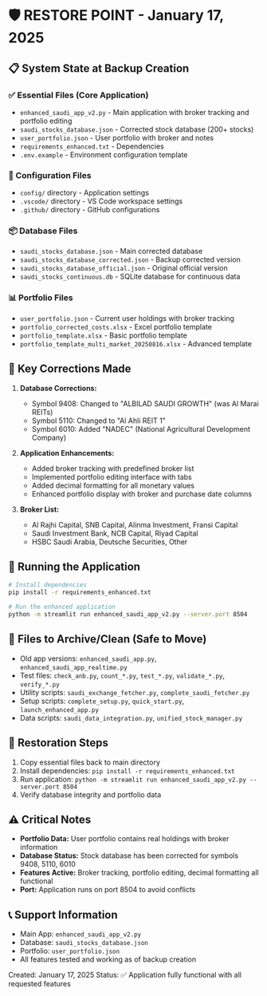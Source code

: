 # 🛡️ RESTORE POINT - January 17, 2025

## 📋 System State at Backup Creation

### ✅ Essential Files (Core Application)
- `enhanced_saudi_app_v2.py` - Main application with broker tracking and portfolio editing
- `saudi_stocks_database.json` - Corrected stock database (200+ stocks)
- `user_portfolio.json` - User portfolio with broker and notes
- `requirements_enhanced.txt` - Dependencies
- `.env.example` - Environment configuration template

### 🔧 Configuration Files
- `config/` directory - Application settings
- `.vscode/` directory - VS Code workspace settings
- `.github/` directory - GitHub configurations

### 📦 Database Files
- `saudi_stocks_database.json` - Main corrected database
- `saudi_stocks_database_corrected.json` - Backup corrected version
- `saudi_stocks_database_official.json` - Original official version
- `saudi_stocks_continuous.db` - SQLite database for continuous data

### 📊 Portfolio Files
- `user_portfolio.json` - Current user holdings with broker tracking
- `portfolio_corrected_costs.xlsx` - Excel portfolio template
- `portfolio_template.xlsx` - Basic portfolio template
- `portfolio_template_multi_market_20250816.xlsx` - Advanced template

## 🔄 Key Corrections Made
1. **Database Corrections:**
   - Symbol 9408: Changed to "ALBILAD SAUDI GROWTH" (was Al Marai REITs)
   - Symbol 5110: Changed to "Al Ahli REIT 1" 
   - Symbol 6010: Added "NADEC" (National Agricultural Development Company)

2. **Application Enhancements:**
   - Added broker tracking with predefined broker list
   - Implemented portfolio editing interface with tabs
   - Added decimal formatting for all monetary values
   - Enhanced portfolio display with broker and purchase date columns

3. **Broker List:**
   - Al Rajhi Capital, SNB Capital, Alinma Investment, Fransi Capital
   - Saudi Investment Bank, NCB Capital, Riyad Capital
   - HSBC Saudi Arabia, Deutsche Securities, Other

## 🚀 Running the Application
```bash
# Install dependencies
pip install -r requirements_enhanced.txt

# Run the enhanced application
python -m streamlit run enhanced_saudi_app_v2.py --server.port 8504
```

## 📁 Files to Archive/Clean (Safe to Move)
- Old app versions: `enhanced_saudi_app.py`, `enhanced_saudi_app_realtime.py`
- Test files: `check_anb.py`, `count_*.py`, `test_*.py`, `validate_*.py`, `verify_*.py`
- Utility scripts: `saudi_exchange_fetcher.py`, `complete_saudi_fetcher.py`
- Setup scripts: `complete_setup.py`, `quick_start.py`, `launch_enhanced_app.py`
- Data scripts: `saudi_data_integration.py`, `unified_stock_manager.py`

## 🔧 Restoration Steps
1. Copy essential files back to main directory
2. Install dependencies: `pip install -r requirements_enhanced.txt`
3. Run application: `python -m streamlit run enhanced_saudi_app_v2.py --server.port 8504`
4. Verify database integrity and portfolio data

## ⚠️ Critical Notes
- **Portfolio Data:** User portfolio contains real holdings with broker information
- **Database Status:** Stock database has been corrected for symbols 9408, 5110, 6010
- **Features Active:** Broker tracking, portfolio editing, decimal formatting all functional
- **Port:** Application runs on port 8504 to avoid conflicts

## 📞 Support Information
- Main App: `enhanced_saudi_app_v2.py`
- Database: `saudi_stocks_database.json`
- Portfolio: `user_portfolio.json`
- All features tested and working as of backup creation

Created: January 17, 2025
Status: ✅ Application fully functional with all requested features
